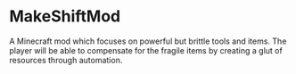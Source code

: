 MakeShiftMod
============

A Minecraft mod which focuses on powerful but brittle tools and items. The player will be able to compensate for the fragile items by creating a glut of resources through automation.
